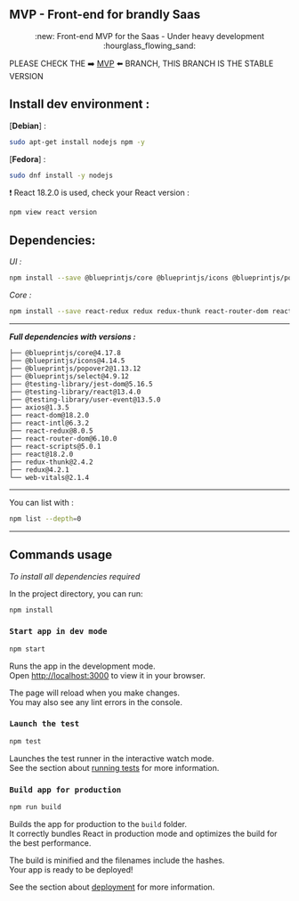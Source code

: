 ## MVP - Front-end for brandly Saas


<p align="center">
:new: Front-end MVP for the Saas - Under heavy development :hourglass_flowing_sand:
</p>

PLEASE CHECK THE :arrow_right: [MVP](https://github.com/SunL0w/brandly-frontend/tree/mvp) :arrow_left: BRANCH, THIS BRANCH IS THE STABLE VERSION

## Install dev environment :

\[**Debian**\] :

```bash
sudo apt-get install nodejs npm -y
```

\[**Fedora**\] :

```bash
sudo dnf install -y nodejs
```

:heavy_exclamation_mark:
React 18.2.0 is used, check your React version :
```bash
npm view react version
```

## Dependencies:

_UI :_
```bash
npm install --save @blueprintjs/core @blueprintjs/icons @blueprintjs/popover2 @blueprintjs/select 
```

_Core :_
```bash
npm install --save react-redux redux redux-thunk react-router-dom react-intl axios
```

---

_**Full dependencies with versions :**_

```plaintext
├── @blueprintjs/core@4.17.8
├── @blueprintjs/icons@4.14.5
├── @blueprintjs/popover2@1.13.12
├── @blueprintjs/select@4.9.12
├── @testing-library/jest-dom@5.16.5
├── @testing-library/react@13.4.0
├── @testing-library/user-event@13.5.0
├── axios@1.3.5
├── react-dom@18.2.0
├── react-intl@6.3.2
├── react-redux@8.0.5
├── react-router-dom@6.10.0
├── react-scripts@5.0.1
├── react@18.2.0
├── redux-thunk@2.4.2
├── redux@4.2.1
└── web-vitals@2.1.4
```

---

You can list with :

```bash
npm list --depth=0
```
---

## Commands usage

_To install all dependencies required_

In the project directory, you can run:

```bash
npm install
```

### `Start app in dev mode`

```bash
npm start
```

Runs the app in the development mode.  
Open [http://localhost:3000](http://localhost:3000) to view it in your browser.

The page will reload when you make changes.  
You may also see any lint errors in the console.

### `Launch the test`

```bash
npm test
```

Launches the test runner in the interactive watch mode.  
See the section about [running tests](https://facebook.github.io/create-react-app/docs/running-tests) for more information.

### `Build app for production`

```bash
npm run build
```

Builds the app for production to the `build` folder.  
It correctly bundles React in production mode and optimizes the build for the best performance.

The build is minified and the filenames include the hashes.  
Your app is ready to be deployed!

See the section about [deployment](https://facebook.github.io/create-react-app/docs/deployment) for more information.
